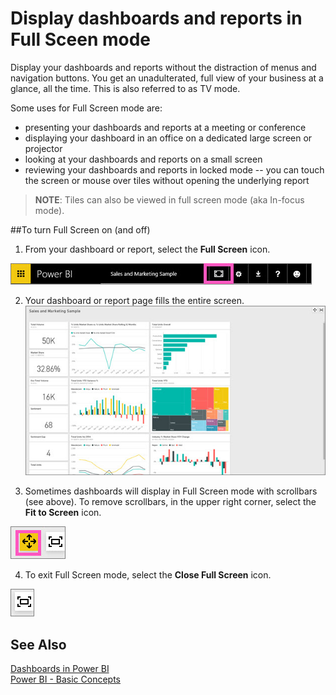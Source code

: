 ﻿<properties
   pageTitle="Display dashboards and reports in Full Screen mode"
   description="Display dashboards and reports in Full Screen mode"
   services="powerbi"
   documentationCenter=""
   authors="mihart"
   manager="mblythe"
   editor=""
   tags="power bi"/>

<tags
   ms.service="powerbi"
   ms.devlang="NA"
   ms.topic="article"
   ms.tgt_pltfrm="NA"
   ms.workload="powerbi"
   ms.date="11/01/2015"
   ms.author="mihart"/>

# Display dashboards and reports in Full Sceen mode

Display your dashboards and reports without the distraction of menus and navigation buttons.  You get an unadulterated, full view of your business at a glance, all the time. This is also referred to as TV mode.

Some uses for Full Screen mode are:

- presenting your dashboards and reports at a meeting or conference
- displaying your dashboard in an office on a dedicated large screen or projector
- looking at your dashboards and reports on a small screen
- reviewing your dashboards and reports in locked mode -- you can touch the screen or mouse over tiles without opening the underlying report

>**NOTE**:
>Tiles can also be viewed in full screen mode (aka In-focus mode).

##To turn Full Screen on (and off)
1. From your dashboard or report, select the **Full Screen** icon.

  ![](media/powerbi-service-dash-and-reports-fullscreen/PBI_TvModeIcon.jpg)

2. Your dashboard or report page fills the entire screen.
  ![](media/powerbi-service-dash-and-reports-fullscreen/PBI_TVMode.jpg)

3. Sometimes dashboards will display in Full Screen mode with scrollbars (see above). To remove scrollbars, in the upper right corner, select the **Fit to Screen** icon.

  ![](media/powerbi-service-dash-and-reports-fullscreen/PBI_FitToScreenIcon.jpg)

4. To exit Full Screen mode, select the **Close Full Screen** icon.

  ![](media/powerbi-service-dash-and-reports-fullscreen/PBI_FitToScreenIconClose.jpg)

## See Also  
[Dashboards in Power BI](powerbi-service-dashboards.md)  
[Power BI - Basic Concepts](powerbi-service-basic-concepts.md)  
